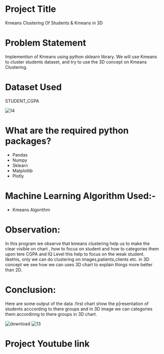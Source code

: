 # Project Title
Kmeans Clustering Of Students & Kmeans in 3D
# Problem Statement
Implemention of Kmeans using python sklearn library. We will use Kmeans to cluster students dataset, and try to use the 3D concept on Kmeans Clustering.
# Dataset Used
STUDENT_CGPA

![14](https://user-images.githubusercontent.com/106465953/202898892-4441501a-fd5d-48b8-9a3b-5e6fa121b9f6.png)
# What are the required python packages?
- Pandas
- Numpy
- Sklearn
- Matplotlib
- Plotly
# Machine Learning Algorithm Used:-
- Kmeans Algorithm
# Observation: 
In this program we observe that kmeans clustering help us to make the clear visible on chart , how to focus on student and how to categories them upon tere CGPA and IQ Level this help to focus on the weak student. likethis, only we can do clustering on images,patients,clients etc. in 3D concept we see how we can uses 3D chart to explain things more better than 2D.
# Conclusion:
Here are some output of the data .first chart show the p[resentation of students acccording to there groups and in 3D image we can categories them accordinng to there groups in 3D chart.

![download](https://user-images.githubusercontent.com/106465953/202898866-7dcd33b4-9876-40d2-b774-b2944c9403a0.png)
![13](https://user-images.githubusercontent.com/106465953/202898880-369f42eb-afa6-4e4c-adcd-6247e6f7bc38.png)
# Project Youtube link

